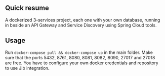 ## Quick resume
A dockerized 3-services project, each one with your own database, running in beside an API Gateway and Service Discovery using Spring Cloud tools.

## Usage
Run `docker-compose pull && docker-compose up` in the main folder. Make sure that the ports 5432, 8761, 8080, 8081, 8082, 8090, 27017 and 27018 are free.
You have to configure your own docker credentials and repository to use Jib integration.
